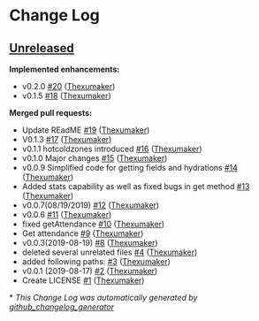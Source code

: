 # Change Log

## [Unreleased](https://github.com/Thexumaker/PyBaseball/tree/HEAD)

**Implemented enhancements:**

- v0.2.0 [\#20](https://github.com/Thexumaker/PyBaseball/pull/20) ([Thexumaker](https://github.com/Thexumaker))
- v0.1.5  [\#18](https://github.com/Thexumaker/PyBaseball/pull/18) ([Thexumaker](https://github.com/Thexumaker))

**Merged pull requests:**

- Update REadME [\#19](https://github.com/Thexumaker/PyBaseball/pull/19) ([Thexumaker](https://github.com/Thexumaker))
- V0.1.3 [\#17](https://github.com/Thexumaker/PyBaseball/pull/17) ([Thexumaker](https://github.com/Thexumaker))
- v0.1.1 hotcoldzones introduced [\#16](https://github.com/Thexumaker/PyBaseball/pull/16) ([Thexumaker](https://github.com/Thexumaker))
- v0.1.0 Major changes [\#15](https://github.com/Thexumaker/PyBaseball/pull/15) ([Thexumaker](https://github.com/Thexumaker))
- v0.0.9 Simplified code for getting fields and hydrations [\#14](https://github.com/Thexumaker/PyBaseball/pull/14) ([Thexumaker](https://github.com/Thexumaker))
- Added stats capability as well as fixed bugs in get method [\#13](https://github.com/Thexumaker/PyBaseball/pull/13) ([Thexumaker](https://github.com/Thexumaker))
- v0.0.7\(08/19/2019\) [\#12](https://github.com/Thexumaker/PyBaseball/pull/12) ([Thexumaker](https://github.com/Thexumaker))
- v0.0.6 [\#11](https://github.com/Thexumaker/PyBaseball/pull/11) ([Thexumaker](https://github.com/Thexumaker))
- fixed getAttendance [\#10](https://github.com/Thexumaker/PyBaseball/pull/10) ([Thexumaker](https://github.com/Thexumaker))
- Get attendance [\#9](https://github.com/Thexumaker/PyBaseball/pull/9) ([Thexumaker](https://github.com/Thexumaker))
- v0.0.3\(2019-08-19\) [\#8](https://github.com/Thexumaker/PyBaseball/pull/8) ([Thexumaker](https://github.com/Thexumaker))
- deleted several unrelated files [\#4](https://github.com/Thexumaker/PyBaseball/pull/4) ([Thexumaker](https://github.com/Thexumaker))
- added following paths: [\#3](https://github.com/Thexumaker/PyBaseball/pull/3) ([Thexumaker](https://github.com/Thexumaker))
- v0.0.1 \(2019-08-17\) [\#2](https://github.com/Thexumaker/PyBaseball/pull/2) ([Thexumaker](https://github.com/Thexumaker))
- Create LICENSE [\#1](https://github.com/Thexumaker/PyBaseball/pull/1) ([Thexumaker](https://github.com/Thexumaker))



\* *This Change Log was automatically generated by [github_changelog_generator](https://github.com/skywinder/Github-Changelog-Generator)*
